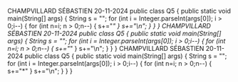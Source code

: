 CHAMPVILLARD SÉBASTIEN
20-11-2024
public class Q5 
{
  public static void main(String[] args) 
  {
    String s = "";
    for (int i = Integer.parseInt(args[0]); i > 0;i--)
    {
      for (int n=i; n > 0;n--)
      {
        s+="*"
      }
      s+="\n";
    }
	}
}
CHAMPVILLARD SÉBASTIEN
20-11-2024
public class Q5 
{
  public static void main(String[] args) 
  {
    String s = "";
    for (int i = Integer.parseInt(args[0]); i > 0;i--)
    {
      for (int n=i; n > 0;n--)
      {
        s+="*"
      }
      s+="\n";
    }
	}
}
CHAMPVILLARD SÉBASTIEN
20-11-2024
public class Q5 
{
  public static void main(String[] args) 
  {
    String s = "";
    for (int i = Integer.parseInt(args[0]); i > 0;i--)
    {
      for (int n=i; n > 0;n--)
      {
        s+="*"
      }
      s+="\n";
    }
	}
}

